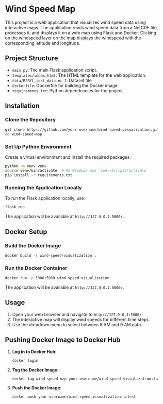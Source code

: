 
# Wind Speed Map

This project is a web application that visualizes wind speed data using interactive maps. The application reads wind speed data from a NetCDF file, processes it, and displays it on a web map using Flask and Docker.
Clicking on the windspeed layer on the map displays the windspeed with the corresponding latitude and longitude.

## Project Structure

- `main.py`: The main Flask application script.
- `templates/index.html`: The HTML template for the web application.
- `data/BERYL_test_data.nc 2`: Dataset file
- `Dockerfile`: Dockerfile for building the Docker image.
- `requirements.txt`: Python dependencies for the project.

## Installation

### Clone the Repository

```bash
git clone https://github.com/your-username/wind-speed-visualization.git
cd wind-speed-map
```

### Set Up Python Environment

Create a virtual environment and install the required packages:

```bash
python -m venv venv
source venv/bin/activate  # On Windows use `venv\Scripts\activate`
pip install -r requirements.txt
```

### Running the Application Locally

To run the Flask application locally, use:

```bash
flask run
```

The application will be available at `http://127.0.0.1:5000/`.

## Docker Setup

### Build the Docker Image

```bash
docker build -t wind-speed-visualization .
```

### Run the Docker Container

```bash
docker run -p 5000:5000 wind-speed-visualization
```

The application will be available at `http://127.0.0.1:5000/`.

## Usage

1. Open your web browser and navigate to `http://127.0.0.1:5000/`.
2. The interactive map will display wind speeds for different time steps.
3. Use the dropdown menu to select between 6 AM and 9 AM data.

## Pushing Docker Image to Docker Hub

1. **Log in to Docker Hub:**

   ```bash
   docker login
   ```

2. **Tag the Docker Image:**

   ```bash
   docker tag wind-speed-map your-username/wind-speed-visualization:latest
   ```

3. **Push the Docker Image:**

   ```bash
   docker push your-username/wind-speed-visualization:latest
   ```


